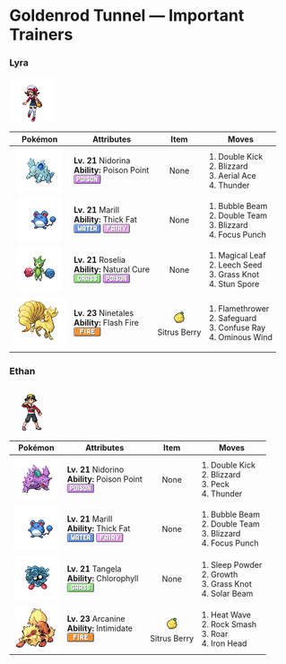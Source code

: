 # Goldenrod Tunnel — Important Trainers

### Lyra

![Lyra](../../assets/important_trainers/lyra.png "Lyra")

| Pokémon | Attributes | Item | Moves |
|:-------:|------------|:----:|-------|
| ![Nidorina](../../assets/sprites/nidorina/front.gif "When feeding its young, it first chews the food into a paste, then spits it out for the offspring.") | **Lv. 21** Nidorina<br>**Ability:** <span class="tooltip" title="Contact with the Pokémon may poison the foe.">Poison Point</span><br>![poison](../../assets/types/poison.png "Poison") | None | 1. <span class="tooltip" title="The foe is quickly kicked twice in succession using both feet. ">Double Kick</span><br>2. <span class="tooltip" title="A howling blizzard is summoned to strike the foe. It may also freeze the target solid.">Blizzard</span><br>3. <span class="tooltip" title="The user confounds the foe with speed, then slashes. The attack lands without fail.">Aerial Ace</span><br>4. <span class="tooltip" title="A wicked thunderbolt is dropped on the foe to inflict damage. It may also leave the target paralyzed.">Thunder</span> |
| ![Marill](../../assets/sprites/marill/front.gif "The tip of its tail, which contains oil that is lighter than water, lets it swim without drowning.") | **Lv. 21** Marill<br>**Ability:** <span class="tooltip" title="Ups resistance to Fire-​ and Ice-type moves.">Thick Fat</span><br>![water](../../assets/types/water.png "Water") ![fairy](../../assets/types/fairy.png "Fairy") | None | 1. <span class="tooltip" title="A spray of bubbles is forcefully ejected at the foe. It may also lower the target’s Speed stat.">Bubble Beam</span><br>2. <span class="tooltip" title="By moving rapidly, the user makes illusory copies of itself to raise its evasiveness. ">Double Team</span><br>3. <span class="tooltip" title="A howling blizzard is summoned to strike the foe. It may also freeze the target solid.">Blizzard</span><br>4. <span class="tooltip" title="The user focuses its mind before launching a punch. It will fail if the user is hit before it is used.">Focus Punch</span> |
| ![Roselia](../../assets/sprites/roselia/front.gif "ROSELIA that drink nutritionally rich springwater are said to reveal rare coloration when they bloom.") | **Lv. 21** Roselia<br>**Ability:** <span class="tooltip" title="All status problems heal when it switches out.">Natural Cure</span><br>![grass](../../assets/types/grass.png "Grass") ![poison](../../assets/types/poison.png "Poison") | None | 1. <span class="tooltip" title="The user scatters curious leaves that chase the foe. This attack will not miss.">Magical Leaf</span><br>2. <span class="tooltip" title="A seed is planted on the foe. It steals some HP from the foe to heal the user on every turn.">Leech Seed</span><br>3. <span class="tooltip" title="The user snares the foe with grass and trips it. The heavier the foe, the greater the damage.">Grass Knot</span><br>4. <span class="tooltip" title="The user scatters a cloud of paralyzing powder. It may paralyze the target.">Stun Spore</span> |
| ![Ninetales](../../assets/sprites/ninetales/front.gif "Some legends claim that each of its nine tails has its own unique type of special mystical power.") | **Lv. 23** Ninetales<br>**Ability:** <span class="tooltip" title="It powers up Fire-type moves if it’s hit by one.">Flash Fire</span><br>![fire](../../assets/types/fire.png "Fire") | ![Sitrus Berry](../../assets/items/sitrus_berry.png "Sitrus Berry")<br><span class="tooltip" title="It may be used or held by a Pokémon to heal the user’s HP a little.">Sitrus Berry</span> | 1. <span class="tooltip" title="The foe is scorched with an intense blast of fire. The target may also be left with a burn.">Flamethrower</span><br>2. <span class="tooltip" title="The user creates a protective field that prevents status problems for five turns.">Safeguard</span><br>3. <span class="tooltip" title="The foe is exposed to a sinister ray that triggers confusion. ">Confuse Ray</span><br>4. <span class="tooltip" title="The user creates a gust of repulsive wind. It may also raise all the user’s stats at once.">Ominous Wind</span> |


### Ethan

![Ethan](../../assets/important_trainers/ethan.png "Ethan")

| Pokémon | Attributes | Item | Moves |
|:-------:|------------|:----:|-------|
| ![Nidorino](../../assets/sprites/nidorino/front.gif "It raises its big ears to check its surroundings. If it senses anything, it attacks immediately.") | **Lv. 21** Nidorino<br>**Ability:** <span class="tooltip" title="Contact with the Pokémon may poison the foe.">Poison Point</span><br>![poison](../../assets/types/poison.png "Poison") | None | 1. <span class="tooltip" title="The foe is quickly kicked twice in succession using both feet. ">Double Kick</span><br>2. <span class="tooltip" title="A howling blizzard is summoned to strike the foe. It may also freeze the target solid.">Blizzard</span><br>3. <span class="tooltip" title="The foe is jabbed with a sharply pointed beak or horn. ">Peck</span><br>4. <span class="tooltip" title="A wicked thunderbolt is dropped on the foe to inflict damage. It may also leave the target paralyzed.">Thunder</span> |
| ![Marill](../../assets/sprites/marill/front.gif "The tip of its tail, which contains oil that is lighter than water, lets it swim without drowning.") | **Lv. 21** Marill<br>**Ability:** <span class="tooltip" title="Ups resistance to Fire-​ and Ice-type moves.">Thick Fat</span><br>![water](../../assets/types/water.png "Water") ![fairy](../../assets/types/fairy.png "Fairy") | None | 1. <span class="tooltip" title="A spray of bubbles is forcefully ejected at the foe. It may also lower the target’s Speed stat.">Bubble Beam</span><br>2. <span class="tooltip" title="By moving rapidly, the user makes illusory copies of itself to raise its evasiveness. ">Double Team</span><br>3. <span class="tooltip" title="A howling blizzard is summoned to strike the foe. It may also freeze the target solid.">Blizzard</span><br>4. <span class="tooltip" title="The user focuses its mind before launching a punch. It will fail if the user is hit before it is used.">Focus Punch</span> |
| ![Tangela](../../assets/sprites/tangela/front.gif "The vines that cloak its entire body are always jiggling. They effectively unnerve its foes.") | **Lv. 21** Tangela<br>**Ability:** <span class="tooltip" title="Boosts the Pokémon’s Speed in sunshine.">Chlorophyll</span><br>![grass](../../assets/types/grass.png "Grass") | None | 1. <span class="tooltip" title="The user scatters a big cloud of sleep- inducing dust around the foe. ">Sleep Powder</span><br>2. <span class="tooltip" title="The user’s body is forced to grow all at once. It raises the Sp. Atk stat. ">Growth</span><br>3. <span class="tooltip" title="The user snares the foe with grass and trips it. The heavier the foe, the greater the damage.">Grass Knot</span><br>4. <span class="tooltip" title="A two-turn attack. The user gathers light, then blasts a bundled beam on the second turn.">Solar Beam</span> |
| ![Arcanine](../../assets/sprites/arcanine/front.gif "This legendary Chinese Pokémon is considered magnificent. Many people are enchanted by its grand mane.") | **Lv. 23** Arcanine<br>**Ability:** <span class="tooltip" title="Lowers the foe’s Attack stat.">Intimidate</span><br>![fire](../../assets/types/fire.png "Fire") | ![Sitrus Berry](../../assets/items/sitrus_berry.png "Sitrus Berry")<br><span class="tooltip" title="It may be used or held by a Pokémon to heal the user’s HP a little.">Sitrus Berry</span> | 1. <span class="tooltip" title="The user exhales a heated breath on the foe to attack. It may also leave the target with a burn.">Heat Wave</span><br>2. <span class="tooltip" title="The user hits with a punch that may lower the target’s Defense. It can also smash cracked boulders.">Rock Smash</span><br>3. <span class="tooltip" title="The foe is scared off, to be replaced by another Pokémon in its party. In the wild, the battle ends.">Roar</span><br>4. <span class="tooltip" title="The foe slams the target with its steel-hard head. It may also make the target flinch.">Iron Head</span> |



